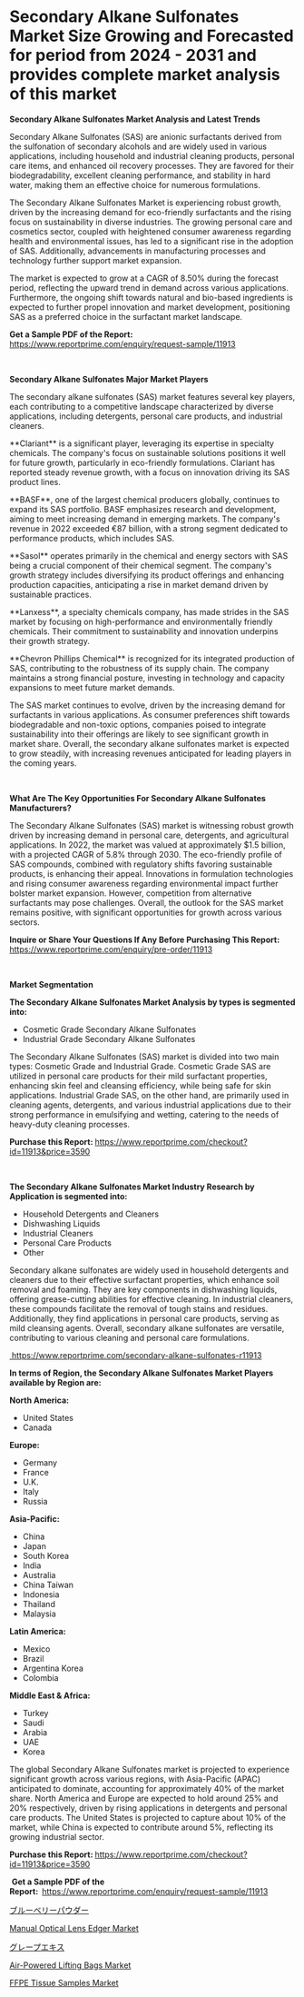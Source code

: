 <p><h1>Secondary Alkane Sulfonates Market Size Growing and Forecasted for period from 2024 - 2031 and provides complete market analysis of this market</h1></p><p><strong>Secondary Alkane Sulfonates Market Analysis and Latest Trends</strong></p>
<p><p>Secondary Alkane Sulfonates (SAS) are anionic surfactants derived from the sulfonation of secondary alcohols and are widely used in various applications, including household and industrial cleaning products, personal care items, and enhanced oil recovery processes. They are favored for their biodegradability, excellent cleaning performance, and stability in hard water, making them an effective choice for numerous formulations.</p><p>The Secondary Alkane Sulfonates Market is experiencing robust growth, driven by the increasing demand for eco-friendly surfactants and the rising focus on sustainability in diverse industries. The growing personal care and cosmetics sector, coupled with heightened consumer awareness regarding health and environmental issues, has led to a significant rise in the adoption of SAS. Additionally, advancements in manufacturing processes and technology further support market expansion. </p><p>The market is expected to grow at a CAGR of 8.50% during the forecast period, reflecting the upward trend in demand across various applications. Furthermore, the ongoing shift towards natural and bio-based ingredients is expected to further propel innovation and market development, positioning SAS as a preferred choice in the surfactant market landscape.</p></p>
<p><strong>Get a Sample PDF of the Report:&nbsp;</strong> <a href="https://www.reportprime.com/enquiry/request-sample/11913">https://www.reportprime.com/enquiry/request-sample/11913</a></p>
<p>&nbsp;</p>
<p><strong>Secondary Alkane Sulfonates Major Market Players</strong></p>
<p><p>The secondary alkane sulfonates (SAS) market features several key players, each contributing to a competitive landscape characterized by diverse applications, including detergents, personal care products, and industrial cleaners.</p><p>**Clariant** is a significant player, leveraging its expertise in specialty chemicals. The company's focus on sustainable solutions positions it well for future growth, particularly in eco-friendly formulations. Clariant has reported steady revenue growth, with a focus on innovation driving its SAS product lines.</p><p>**BASF**, one of the largest chemical producers globally, continues to expand its SAS portfolio. BASF emphasizes research and development, aiming to meet increasing demand in emerging markets. The company's revenue in 2022 exceeded €87 billion, with a strong segment dedicated to performance products, which includes SAS.</p><p>**Sasol** operates primarily in the chemical and energy sectors with SAS being a crucial component of their chemical segment. The company's growth strategy includes diversifying its product offerings and enhancing production capacities, anticipating a rise in market demand driven by sustainable practices.</p><p>**Lanxess**, a specialty chemicals company, has made strides in the SAS market by focusing on high-performance and environmentally friendly chemicals. Their commitment to sustainability and innovation underpins their growth strategy.</p><p>**Chevron Phillips Chemical** is recognized for its integrated production of SAS, contributing to the robustness of its supply chain. The company maintains a strong financial posture, investing in technology and capacity expansions to meet future market demands.</p><p>The SAS market continues to evolve, driven by the increasing demand for surfactants in various applications. As consumer preferences shift towards biodegradable and non-toxic options, companies poised to integrate sustainability into their offerings are likely to see significant growth in market share. Overall, the secondary alkane sulfonates market is expected to grow steadily, with increasing revenues anticipated for leading players in the coming years.</p></p>
<p>&nbsp;</p>
<p><strong>What Are The Key Opportunities For Secondary Alkane Sulfonates Manufacturers?</strong></p>
<p><p>The Secondary Alkane Sulfonates (SAS) market is witnessing robust growth driven by increasing demand in personal care, detergents, and agricultural applications. In 2022, the market was valued at approximately $1.5 billion, with a projected CAGR of 5.8% through 2030. The eco-friendly profile of SAS compounds, combined with regulatory shifts favoring sustainable products, is enhancing their appeal. Innovations in formulation technologies and rising consumer awareness regarding environmental impact further bolster market expansion. However, competition from alternative surfactants may pose challenges. Overall, the outlook for the SAS market remains positive, with significant opportunities for growth across various sectors.</p></p>
<p><strong>Inquire or Share Your Questions If Any Before Purchasing This Report:</strong> <a href="https://www.reportprime.com/enquiry/pre-order/11913">https://www.reportprime.com/enquiry/pre-order/11913</a></p>
<p>&nbsp;</p>
<p><strong>Market Segmentation</strong></p>
<p><strong>The Secondary Alkane Sulfonates Market Analysis by types is segmented into:</strong></p>
<p><ul><li>Cosmetic Grade Secondary Alkane Sulfonates</li><li>Industrial Grade Secondary Alkane Sulfonates</li></ul></p>
<p><p>The Secondary Alkane Sulfonates (SAS) market is divided into two main types: Cosmetic Grade and Industrial Grade. Cosmetic Grade SAS are utilized in personal care products for their mild surfactant properties, enhancing skin feel and cleansing efficiency, while being safe for skin applications. Industrial Grade SAS, on the other hand, are primarily used in cleaning agents, detergents, and various industrial applications due to their strong performance in emulsifying and wetting, catering to the needs of heavy-duty cleaning processes.</p></p>
<p><strong>Purchase this Report:&nbsp;</strong><a href="https://www.reportprime.com/checkout?id=11913&price=3590">https://www.reportprime.com/checkout?id=11913&price=3590</a></p>
<p>&nbsp;</p>
<p><strong>The Secondary Alkane Sulfonates Market Industry Research by Application is segmented into:</strong></p>
<p><ul><li>Household Detergents and Cleaners</li><li>Dishwashing Liquids</li><li>Industrial Cleaners</li><li>Personal Care Products</li><li>Other</li></ul></p>
<p><p>Secondary alkane sulfonates are widely used in household detergents and cleaners due to their effective surfactant properties, which enhance soil removal and foaming. They are key components in dishwashing liquids, offering grease-cutting abilities for effective cleaning. In industrial cleaners, these compounds facilitate the removal of tough stains and residues. Additionally, they find applications in personal care products, serving as mild cleansing agents. Overall, secondary alkane sulfonates are versatile, contributing to various cleaning and personal care formulations.</p></p>
<p><a href="https://www.reportprime.com/secondary-alkane-sulfonates-r11913">&nbsp;https://www.reportprime.com/secondary-alkane-sulfonates-r11913</a></p>
<p><strong>In terms of Region, the Secondary Alkane Sulfonates Market Players available by Region are:</strong></p>
<p>
    <p> <strong> North America: </strong>
        <ul>
            <li>United States</li>
            <li>Canada</li>
        </ul>
        </p> 
    <p> <strong> Europe: </strong>
        <ul>
            <li>Germany</li>
            <li>France</li>
            <li>U.K.</li>
            <li>Italy</li>
            <li>Russia</li>
        </ul>
        </p> 
    <p> <strong> Asia-Pacific: </strong>
        <ul>
            <li>China</li>
            <li>Japan</li>
            <li>South Korea</li>
            <li>India</li>
            <li>Australia</li>
            <li>China Taiwan</li>
            <li>Indonesia</li>
            <li>Thailand</li>
            <li>Malaysia</li>
        </ul>
        </p> 
    <p> <strong> Latin America: </strong>
        <ul>
            <li>Mexico</li>
            <li>Brazil</li>
            <li>Argentina Korea</li>
            <li>Colombia</li>
        </ul>
        </p> 
    <p> <strong> Middle East & Africa: </strong>
        <ul>
            <li>Turkey</li>
            <li>Saudi</li>
            <li>Arabia</li>
            <li>UAE</li>
            <li>Korea</li>
        </ul>
    </p>
    </p>
<p><p>The global Secondary Alkane Sulfonates market is projected to experience significant growth across various regions, with Asia-Pacific (APAC) anticipated to dominate, accounting for approximately 40% of the market share. North America and Europe are expected to hold around 25% and 20% respectively, driven by rising applications in detergents and personal care products. The United States is projected to capture about 10% of the market, while China is expected to contribute around 5%, reflecting its growing industrial sector.</p></p>
<p><strong>Purchase this Report: </strong><a href="https://www.reportprime.com/checkout?id=11913&price=3590">https://www.reportprime.com/checkout?id=11913&price=3590</a></p>
<p>&nbsp;<strong>Get a Sample PDF of the Report:&nbsp;&nbsp;</strong><a href="https://www.reportprime.com/enquiry/request-sample/11913">https://www.reportprime.com/enquiry/request-sample/11913</a></p>
<p><strong></strong></p>
<p><p><a href="https://medium.com/@roseperez232/%E6%AC%A1%E3%81%AE%E6%96%87%E3%82%92%E6%97%A5%E6%9C%AC%E8%AA%9E%E3%81%AB%E7%BF%BB%E8%A8%B3%E3%81%97%E3%81%A6%E3%81%8F%E3%81%A0%E3%81%95%E3%81%84-2024%E5%B9%B4%E3%81%8B%E3%82%892031%E5%B9%B4%E3%81%BE%E3%81%A7%E3%81%AE%E3%82%B0%E3%83%AD%E3%83%BC%E3%83%90%E3%83%AB%E3%83%96%E3%83%AB%E3%83%BC%E3%83%99%E3%83%AA%E3%83%BC%E3%83%91%E3%82%A6%E3%83%80%E3%83%BC%E3%83%9E%E3%83%BC%E3%82%B1%E3%83%83%E3%83%88%E3%81%AE%E5%B0%86%E6%9D%A5%E5%8B%95%E5%90%91-%E5%B8%82%E5%A0%B4%E3%81%AE%E6%B4%9E%E5%AF%9F%E3%81%A8%E5%88%86%E6%9E%90-153%E3%83%9A%E3%83%BC%E3%82%B8-132eb9a6df64">ブルーベリーパウダー</a></p><p><a href="https://issuu.com/reportprime-2/docs/manual-optical-lens-edger-market-si_78d58e3dcbc2e6">Manual Optical Lens Edger Market</a></p><p><a href="https://medium.com/@roseperez232/%E3%82%B0%E3%83%AD%E3%83%BC%E3%83%90%E3%83%AB%E3%82%B0%E3%83%AC%E3%83%BC%E3%83%97%E3%82%A8%E3%82%AD%E3%82%B9%E5%B8%82%E5%A0%B4%E3%82%BB%E3%82%AF%E3%82%BF%E3%83%BC-%E7%A8%AE%E9%A1%9E-%E7%94%A8%E9%80%94-%E5%B8%82%E5%A0%B4%E3%83%97%E3%83%AC%E3%83%BC%E3%83%A4%E3%83%BC%E3%81%AE%E6%88%A6%E7%95%A5-%E5%9C%B0%E5%9F%9F%E5%88%A5%E6%88%90%E9%95%B7%E3%82%A4%E3%83%B3%E3%82%B5%E3%82%A4%E3%83%88-%E3%81%8A%E3%82%88%E3%81%B3%E5%B0%86%E6%9D%A5%E3%81%AE%E4%BA%88%E6%B8%AC-2024%E5%B9%B4-2031%E5%B9%B4-9e34b6d58db2">グレープエキス</a></p><p><a href="https://issuu.com/reportprime-2/docs/air-powered-lifting-bags-market-siz_1369690c25d60d">Air-Powered Lifting Bags Market</a></p><p><a href="https://medium.com/@jacob.gibson4568/ffpe-tissue-samples-market-overview-global-market-trends-and-future-prospects-from-2024-to-2031-9a3bba0d313b">FFPE Tissue Samples Market</a></p></p>